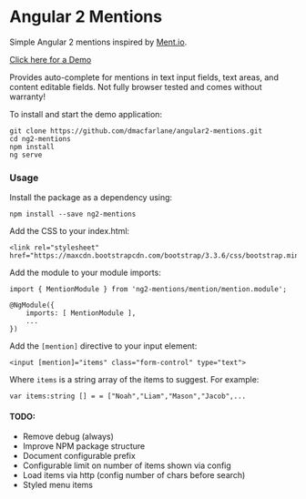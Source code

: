 # Angular 2 Mentions

Simple Angular 2 mentions inspired by [Ment.io](https://github.com/jeff-collins/ment.io).

[Click here for a Demo](http://dmacfarlane.github.io/angular2-mentions/)

Provides auto-complete for mentions in text input fields, text areas,
and content editable fields. Not fully browser tested and comes without warranty!

To install and start the demo application:

    git clone https://github.com/dmacfarlane/angular2-mentions.git
    cd ng2-mentions
    npm install
    ng serve

### Usage

Install the package as a dependency using:

    npm install --save ng2-mentions

Add the CSS to your index.html:

    <link rel="stylesheet" href="https://maxcdn.bootstrapcdn.com/bootstrap/3.3.6/css/bootstrap.min.css">

Add the module to your module imports:

    import { MentionModule } from 'ng2-mentions/mention/mention.module';

    @NgModule({
        imports: [ MentionModule ],
        ...
    })

Add the `[mention]` directive to your input element:

    <input [mention]="items" class="form-control" type="text">

Where `items` is a string array of the items to suggest. For example:

    var items:string [] = = ["Noah","Liam","Mason","Jacob",...

#### TODO:

- Remove debug (always)
- Improve NPM package structure
- Document configurable prefix
- Configurable limit on number of items shown via config
- Load items via http (config number of chars before search)
- Styled menu items

